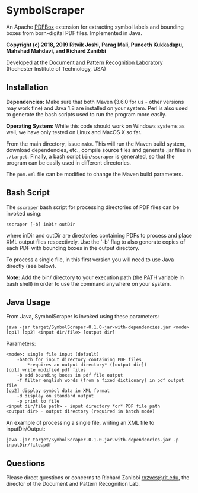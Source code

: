 # SymbolScraper

An Apache [PDFBox](https://pdfbox.apache.org) extension for extracting symbol labels and bounding boxes from born-digital PDF files. Implemented in Java.

**Copyright (c) 2018, 2019 Ritvik Joshi, Parag Mali, Puneeth Kukkadapu, Mahshad Mahdavi, and Richard Zanibbi**   

Developed at the [Document and Pattern Recognition Laboratory](https://www.cs.rit.edu/~dprl/index.html)  
(Rochester Institute of Technology, USA)

## Installation

**Dependencies:** Make sure that both Maven (3.6.0 for us - other versions may work fine) and Java 1.8 are installed on your system. Perl is also used to generate the bash scripts used to run the program more easily.

**Operating System:** While this code should work on Windows systems as well, we have only tested on Linux and MacOS X so far.

From the main directory, issue ``make``. This will run the Maven build system, download dependencies, etc., compile source files and generate .jar files in ``./target``. Finally, a bash script ``bin/sscraper`` is generated, so that the program can be easily used in different directories.

The ``pom.xml`` file can be modified to change the Maven build parameters. 

## Bash Script

The ``sscraper`` bash script for processing directories of PDF files can be invoked using:

	sscraper [-b] inDir outDir
	
where inDir and outDir are directories containing PDFs to process and place XML output files respectively. Use the '-b' flag to also generate copies of each PDF with bounding boxes in the output directory. 

To process a single file, in this first version you will need to use Java directly (see below).

**Note:** Add the bin/ directory to your execution path (the PATH variable in bash shell) in order to use the command anywhere on your system.

## Java Usage

From Java, SymbolScraper is invoked using these parameters:
	
	java -jar target/SymbolScraper-0.1.0-jar-with-dependencies.jar <mode> [op1] [op2] <input dir/file> [output dir]
	
Parameters:

	<mode>: single file input (default)
		-batch for input directory containing PDF files 
			*requires an output directory* ([output dir])
	[op1] write modified pdf files  
		-b add bounding boxes in pdf file output
		-f filter english words (from a fixed dictionary) in pdf output file
	[op2] display symbol data in XML format 
		-d display on standard output
		-p print to file
	<input dir/file path> - input directory *or* PDF file path
	<output dir> - output directory (required in batch mode)
	
An example of processing a single file, writing an XML file to inputDir/Output:

	java -jar target/SymbolScraper-0.1.0-jar-with-dependencies.jar -p inputDir/file.pdf 

## Questions

Please direct questions or concerns to Richard Zanibbi [rxzvcs@rit.edu](rxzvcs@rit.edu), the director of the Document and Pattern Recognition Lab.


